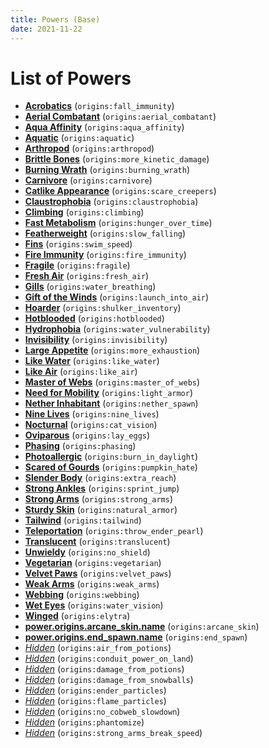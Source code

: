 ```yaml
---
title: Powers (Base)
date: 2021-11-22
---
```


# List of Powers

* [**Acrobatics**](https://github.com/apace100/origins-fabric/blob/1.17/src/main/resources/data/origins/powers/fall_immunity.json) (`origins:fall_immunity`)
* [**Aerial Combatant**](https://github.com/apace100/origins-fabric/blob/1.17/src/main/resources/data/origins/powers/aerial_combatant.json) (`origins:aerial_combatant`)
* [**Aqua Affinity**](https://github.com/apace100/origins-fabric/blob/1.17/src/main/resources/data/origins/powers/aqua_affinity.json) (`origins:aqua_affinity`)
* [**Aquatic**](https://github.com/apace100/origins-fabric/blob/1.17/src/main/resources/data/origins/powers/aquatic.json) (`origins:aquatic`)
* [**Arthropod**](https://github.com/apace100/origins-fabric/blob/1.17/src/main/resources/data/origins/powers/arthropod.json) (`origins:arthropod`)
* [**Brittle Bones**](https://github.com/apace100/origins-fabric/blob/1.17/src/main/resources/data/origins/powers/more_kinetic_damage.json) (`origins:more_kinetic_damage`)
* [**Burning Wrath**](https://github.com/apace100/origins-fabric/blob/1.17/src/main/resources/data/origins/powers/burning_wrath.json) (`origins:burning_wrath`)
* [**Carnivore**](https://github.com/apace100/origins-fabric/blob/1.17/src/main/resources/data/origins/powers/carnivore.json) (`origins:carnivore`)
* [**Catlike Appearance**](https://github.com/apace100/origins-fabric/blob/1.17/src/main/resources/data/origins/powers/scare_creepers.json) (`origins:scare_creepers`)
* [**Claustrophobia**](https://github.com/apace100/origins-fabric/blob/1.17/src/main/resources/data/origins/powers/claustrophobia.json) (`origins:claustrophobia`)
* [**Climbing**](https://github.com/apace100/origins-fabric/blob/1.17/src/main/resources/data/origins/powers/climbing.json) (`origins:climbing`)
* [**Fast Metabolism**](https://github.com/apace100/origins-fabric/blob/1.17/src/main/resources/data/origins/powers/hunger_over_time.json) (`origins:hunger_over_time`)
* [**Featherweight**](https://github.com/apace100/origins-fabric/blob/1.17/src/main/resources/data/origins/powers/slow_falling.json) (`origins:slow_falling`)
* [**Fins**](https://github.com/apace100/origins-fabric/blob/1.17/src/main/resources/data/origins/powers/swim_speed.json) (`origins:swim_speed`)
* [**Fire Immunity**](https://github.com/apace100/origins-fabric/blob/1.17/src/main/resources/data/origins/powers/fire_immunity.json) (`origins:fire_immunity`)
* [**Fragile**](https://github.com/apace100/origins-fabric/blob/1.17/src/main/resources/data/origins/powers/fragile.json) (`origins:fragile`)
* [**Fresh Air**](https://github.com/apace100/origins-fabric/blob/1.17/src/main/resources/data/origins/powers/fresh_air.json) (`origins:fresh_air`)
* [**Gills**](https://github.com/apace100/origins-fabric/blob/1.17/src/main/resources/data/origins/powers/water_breathing.json) (`origins:water_breathing`)
* [**Gift of the Winds**](https://github.com/apace100/origins-fabric/blob/1.17/src/main/resources/data/origins/powers/launch_into_air.json) (`origins:launch_into_air`)
* [**Hoarder**](https://github.com/apace100/origins-fabric/blob/1.17/src/main/resources/data/origins/powers/shulker_inventory.json) (`origins:shulker_inventory`)
* [**Hotblooded**](https://github.com/apace100/origins-fabric/blob/1.17/src/main/resources/data/origins/powers/hotblooded.json) (`origins:hotblooded`)
* [**Hydrophobia**](https://github.com/apace100/origins-fabric/blob/1.17/src/main/resources/data/origins/powers/water_vulnerability.json) (`origins:water_vulnerability`)
* [**Invisibility**](https://github.com/apace100/origins-fabric/blob/1.17/src/main/resources/data/origins/powers/invisibility.json) (`origins:invisibility`)
* [**Large Appetite**](https://github.com/apace100/origins-fabric/blob/1.17/src/main/resources/data/origins/powers/more_exhaustion.json) (`origins:more_exhaustion`)
* [**Like Water**](https://github.com/apace100/origins-fabric/blob/1.17/src/main/resources/data/origins/powers/like_water.json) (`origins:like_water`)
* [**Like Air**](https://github.com/apace100/origins-fabric/blob/1.17/src/main/resources/data/origins/powers/like_air.json) (`origins:like_air`)
* [**Master of Webs**](https://github.com/apace100/origins-fabric/blob/1.17/src/main/resources/data/origins/powers/master_of_webs.json) (`origins:master_of_webs`)
* [**Need for Mobility**](https://github.com/apace100/origins-fabric/blob/1.17/src/main/resources/data/origins/powers/light_armor.json) (`origins:light_armor`)
* [**Nether Inhabitant**](https://github.com/apace100/origins-fabric/blob/1.17/src/main/resources/data/origins/powers/nether_spawn.json) (`origins:nether_spawn`)
* [**Nine Lives**](https://github.com/apace100/origins-fabric/blob/1.17/src/main/resources/data/origins/powers/nine_lives.json) (`origins:nine_lives`)
* [**Nocturnal**](https://github.com/apace100/origins-fabric/blob/1.17/src/main/resources/data/origins/powers/cat_vision.json) (`origins:cat_vision`)
* [**Oviparous**](https://github.com/apace100/origins-fabric/blob/1.17/src/main/resources/data/origins/powers/lay_eggs.json) (`origins:lay_eggs`)
* [**Phasing**](https://github.com/apace100/origins-fabric/blob/1.17/src/main/resources/data/origins/powers/phasing.json) (`origins:phasing`)
* [**Photoallergic**](https://github.com/apace100/origins-fabric/blob/1.17/src/main/resources/data/origins/powers/burn_in_daylight.json) (`origins:burn_in_daylight`)
* [**Scared of Gourds**](https://github.com/apace100/origins-fabric/blob/1.17/src/main/resources/data/origins/powers/pumpkin_hate.json) (`origins:pumpkin_hate`)
* [**Slender Body**](https://github.com/apace100/origins-fabric/blob/1.17/src/main/resources/data/origins/powers/extra_reach.json) (`origins:extra_reach`)
* [**Strong Ankles**](https://github.com/apace100/origins-fabric/blob/1.17/src/main/resources/data/origins/powers/sprint_jump.json) (`origins:sprint_jump`)
* [**Strong Arms**](https://github.com/apace100/origins-fabric/blob/1.17/src/main/resources/data/origins/powers/strong_arms.json) (`origins:strong_arms`)
* [**Sturdy Skin**](https://github.com/apace100/origins-fabric/blob/1.17/src/main/resources/data/origins/powers/natural_armor.json) (`origins:natural_armor`)
* [**Tailwind**](https://github.com/apace100/origins-fabric/blob/1.17/src/main/resources/data/origins/powers/tailwind.json) (`origins:tailwind`)
* [**Teleportation**](https://github.com/apace100/origins-fabric/blob/1.17/src/main/resources/data/origins/powers/throw_ender_pearl.json) (`origins:throw_ender_pearl`)
* [**Translucent**](https://github.com/apace100/origins-fabric/blob/1.17/src/main/resources/data/origins/powers/translucent.json) (`origins:translucent`)
* [**Unwieldy**](https://github.com/apace100/origins-fabric/blob/1.17/src/main/resources/data/origins/powers/no_shield.json) (`origins:no_shield`)
* [**Vegetarian**](https://github.com/apace100/origins-fabric/blob/1.17/src/main/resources/data/origins/powers/vegetarian.json) (`origins:vegetarian`)
* [**Velvet Paws**](https://github.com/apace100/origins-fabric/blob/1.17/src/main/resources/data/origins/powers/velvet_paws.json) (`origins:velvet_paws`)
* [**Weak Arms**](https://github.com/apace100/origins-fabric/blob/1.17/src/main/resources/data/origins/powers/weak_arms.json) (`origins:weak_arms`)
* [**Webbing**](https://github.com/apace100/origins-fabric/blob/1.17/src/main/resources/data/origins/powers/webbing.json) (`origins:webbing`)
* [**Wet Eyes**](https://github.com/apace100/origins-fabric/blob/1.17/src/main/resources/data/origins/powers/water_vision.json) (`origins:water_vision`)
* [**Winged**](https://github.com/apace100/origins-fabric/blob/1.17/src/main/resources/data/origins/powers/elytra.json) (`origins:elytra`)
* [**power.origins.arcane_skin.name**](https://github.com/apace100/origins-fabric/blob/1.17/src/main/resources/data/origins/powers/arcane_skin.json) (`origins:arcane_skin`)
* [**power.origins.end_spawn.name**](https://github.com/apace100/origins-fabric/blob/1.17/src/main/resources/data/origins/powers/end_spawn.json) (`origins:end_spawn`)
* [*Hidden*](https://github.com/apace100/origins-fabric/blob/1.17/src/main/resources/data/origins/powers/air_from_potions.json) (`origins:air_from_potions`)
* [*Hidden*](https://github.com/apace100/origins-fabric/blob/1.17/src/main/resources/data/origins/powers/conduit_power_on_land.json) (`origins:conduit_power_on_land`)
* [*Hidden*](https://github.com/apace100/origins-fabric/blob/1.17/src/main/resources/data/origins/powers/damage_from_potions.json) (`origins:damage_from_potions`)
* [*Hidden*](https://github.com/apace100/origins-fabric/blob/1.17/src/main/resources/data/origins/powers/damage_from_snowballs.json) (`origins:damage_from_snowballs`)
* [*Hidden*](https://github.com/apace100/origins-fabric/blob/1.17/src/main/resources/data/origins/powers/ender_particles.json) (`origins:ender_particles`)
* [*Hidden*](https://github.com/apace100/origins-fabric/blob/1.17/src/main/resources/data/origins/powers/flame_particles.json) (`origins:flame_particles`)
* [*Hidden*](https://github.com/apace100/origins-fabric/blob/1.17/src/main/resources/data/origins/powers/no_cobweb_slowdown.json) (`origins:no_cobweb_slowdown`)
* [*Hidden*](https://github.com/apace100/origins-fabric/blob/1.17/src/main/resources/data/origins/powers/phantomize.json) (`origins:phantomize`)
* [*Hidden*](https://github.com/apace100/origins-fabric/blob/1.17/src/main/resources/data/origins/powers/strong_arms_break_speed.json) (`origins:strong_arms_break_speed`)
